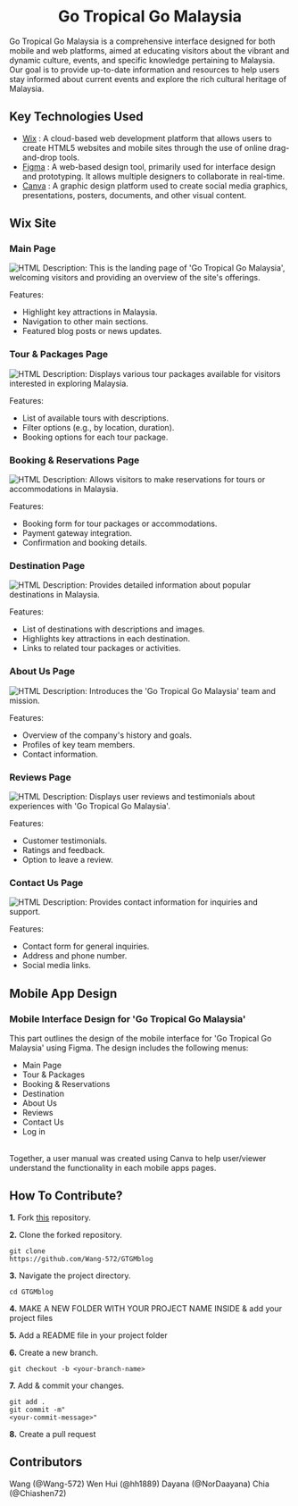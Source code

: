 <h1 align="center"> Go Tropical Go Malaysia</h1>
Go Tropical Go Malaysia is a comprehensive interface designed for both mobile and web platforms, aimed at educating visitors about the vibrant and dynamic culture, events, and specific knowledge pertaining to Malaysia. Our goal is to provide up-to-date information and resources to help users stay informed about current events and explore the rich cultural heritage of Malaysia.

## Key Technologies Used
- [Wix](https://www.wix.com/) : A cloud-based web development platform that allows users to create HTML5 websites and mobile sites through the use of online drag-and-drop tools.
- [Figma](https://www.figma.com/) : A web-based design tool, primarily used for interface design and prototyping. It allows multiple designers to collaborate in real-time.
- [Canva](https://www.canva.com/) : A graphic design platform used to create social media graphics, presentations, posters, documents, and other visual content.

<h2 align="left"> Wix Site</h2>
<h3 align="left"> Main Page</h3>
<img alt="HTML" src="https://github.com/Wang-572/GTGMblog/blob/main/wix-interface/Main%20Page.png"/>
Description: This is the landing page of 'Go Tropical Go Malaysia', welcoming visitors and providing an overview of the site's offerings.

Features:
- Highlight key attractions in Malaysia.
- Navigation to other main sections.
- Featured blog posts or news updates.

<h3 align="left"> Tour & Packages Page</h3>
<img alt="HTML" src="https://github.com/Wang-572/GTGMblog/blob/main/wix-interface/Tour%20and%20Packages.png"/>
Description: Displays various tour packages available for visitors interested in exploring Malaysia.

Features:
- List of available tours with descriptions.
- Filter options (e.g., by location, duration).
- Booking options for each tour package.

<h3 align="left"> Booking & Reservations Page</h3>
<img alt="HTML" src="https://github.com/Wang-572/GTGMblog/blob/main/wix-interface/Booking%20and%20Reservation.png"/>
Description: Allows visitors to make reservations for tours or accommodations in Malaysia.

Features:
- Booking form for tour packages or accommodations.
- Payment gateway integration.
- Confirmation and booking details.

<h3 align="left"> Destination Page </h3>
<img alt="HTML" src="https://github.com/Wang-572/GTGMblog/blob/main/wix-interface/Destinations.png"/>
Description: Provides detailed information about popular destinations in Malaysia.

Features:
- List of destinations with descriptions and images.
- Highlights key attractions in each destination.
- Links to related tour packages or activities.

<h3 align="left"> About Us Page</h3>
<img alt="HTML" src="https://github.com/Wang-572/GTGMblog/blob/main/wix-interface/About%20Us.png"/>
Description: Introduces the 'Go Tropical Go Malaysia' team and mission.

Features:
- Overview of the company's history and goals.
- Profiles of key team members.
- Contact information.

<h3 align="left"> Reviews Page</h3>
<img alt="HTML" src="https://github.com/Wang-572/GTGMblog/blob/main/wix-interface/Reviews.png"/>
Description: Displays user reviews and testimonials about experiences with 'Go Tropical Go Malaysia'.

Features:
- Customer testimonials.
- Ratings and feedback.
- Option to leave a review.

<h3 align="left"> Contact Us Page</h3>
<img alt="HTML" src="https://github.com/Wang-572/GTGMblog/blob/main/wix-interface/Contact%20Us.png"/>
Description: Provides contact information for inquiries and support.

Features:
- Contact form for general inquiries.
- Address and phone number.
- Social media links.

<h2 align="left"> Mobile App Design</h2>
<h3 align="left">Mobile Interface Design for 'Go Tropical Go Malaysia'</h3>
This part outlines the design of the mobile interface for 'Go Tropical Go Malaysia' using Figma. The design includes the following menus:

- Main Page
- Tour & Packages
- Booking & Reservations
- Destination
- About Us
- Reviews
- Contact Us
- Log in
<br>
Together, a user manual was created using Canva to help user/viewer understand the functionality in each mobile apps pages.

## How To Contribute?
**1.** Fork [this](https://github.com/Wang-572/GTGMblog) repository.

**2.** Clone the forked repository.
```terminal
git clone
https://github.com/Wang-572/GTGMblog
```

**3.** Navigate the project directory.
```terminal
cd GTGMblog
```

**4.** MAKE A NEW FOLDER WITH YOUR PROJECT NAME INSIDE & add your project files

**5.** Add a README file in your project folder

**6.** Create a new branch.
```terminal
git checkout -b <your-branch-name>
```

**7.** Add & commit your changes.
```terminal
git add .
git commit -m"
<your-commit-message>"
```

**8.** Create a pull request


<h2 align="left"> Contributors</h2>
Wang (@Wang-572)
Wen Hui (@hh1889)
Dayana (@NorDaayana)
Chia (@Chiashen72)
